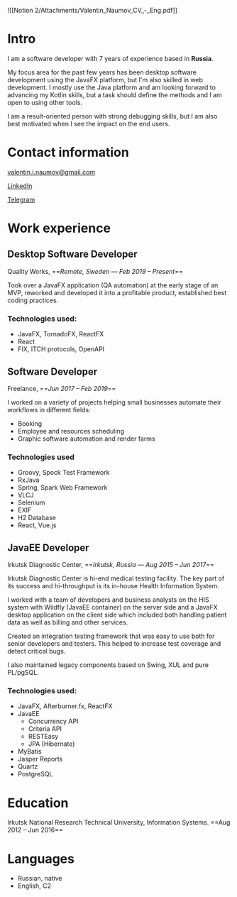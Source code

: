 ![[Notion 2/Attachments/Valentin_Naumov_CV_-_Eng.pdf]]

# Intro

I am a software developer with 7 years of experience based in **Russia**.

My focus area for the past few years has been desktop software development using the JavaFX platform, but I'm also skilled in web development. I mostly use the Java platform and am looking forward to advancing my Kotlin skills, but a task should define the methods and I am open to using other tools.

I am a result-oriented person with strong debugging skills, but I am also best motivated when I see the impact on the end users.

# Contact information

valentin.i.naumov@gmail.com

[LinkedIn](https://www.linkedin.com/in/valentin-naumov/)

[Telegram](https://t.me/valnaumov)

# Work experience

## Desktop Software Developer

Quality Works, ==_Remote, Sweden — Feb 2019 – Present_==

Took over a JavaFX application (QA automation) at the early stage of an MVP, reworked and developed it into a profitable product, established best coding practices.

### Technologies used:

- JavaFX, TornadoFX, ReactFX
- React
- FIX, ITCH protocols, OpenAPI

## Software Developer

Freelance, ==_Jun 2017 – Feb 2019_==

I worked on a variety of projects helping small businesses automate their workflows in different fields:

- Booking
- Employee and resources scheduling
- Graphic software automation and render farms

### Technologies used

- Groovy, Spock Test Framework
- RxJava
- Spring, Spark Web Framework
- VLCJ
- Selenium
- EXIF
- H2 Database
- React, Vue.js

## JavaEE Developer

Irkutsk Diagnostic Center, ==_Irkutsk, Russia — Aug 2015 – Jun 2017_==

Irkutsk Diagnostic Center is hi-end medical testing facility. The key part of its success and hi-throughput is its in-house Health Information System.

I worked with a team of developers and business analysts on the HIS system with Wildfly (JavaEE container) on the server side and a JavaFX desktop application on the client side which included both handling patient data as well as billing and other services.

Created an integration testing framework that was easy to use both for senior developers and testers. This helped to increase test coverage and detect critical bugs.

I also maintained legacy components based on Swing, XUL and pure PL/pgSQL.

### Technologies used:

- JavaFX, Afterburner.fx, ReactFX
- JavaEE
    - Concurrency API
    - Criteria API
    - RESTEasy
    - JPA (Hibernate)
- MyBatis
- Jasper Reports
- Quartz
- PostgreSQL

# Education

Irkutsk National Research Technical University, Information Systems. ==Aug 2012 – Jun 2016==

# Languages

- Russian, native
- English, C2